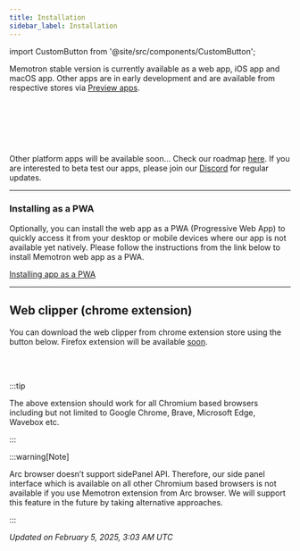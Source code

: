 ```yaml
---
title: Installation
sidebar_label: Installation
---
```


import CustomButton from '@site/src/components/CustomButton';


Memotron stable version is currently available as a web app, iOS app and macOS app. Other apps are in early development and are available from respective stores via [Preview apps](./preview-apps.md).

<CustomButton
  color="#3498db" 
  url="https://web.memotron.app/"
  title="Go to web app"
  icon="Globe" 
/><br/><br/>


<CustomButton
  color="#000" 
  url="https://apps.apple.com/in/app/memotron-your-memory-atlas/id6737236940"
  title="Download from App store"
  icon="AppleLogo" 
  weight="fill"
/><br/><br/>

Other platform apps will be available soon… Check our roadmap [here](./roadmap.md). If you are interested to beta test our apps, please join our [Discord](https://discord.com/invite/9HJqKYTZKg) for regular updates.

---

### Installing as a PWA

Optionally, you can install the web app as a PWA (Progressive Web App) to quickly access it from your desktop or mobile devices where our app is not available yet natively. Please follow the instructions from the link below to install Memotron web app as a PWA.

[Installing app as a PWA](https://www.cdc.gov/niosh/mining/content/hearingloss/installPWA.html)

--- 

## Web clipper (chrome extension)
You can download the web clipper from chrome extension store using the button below. Firefox extension will be available [soon](./roadmap.md).

<CustomButton
  color="#3498db" 
  url="https://chromewebstore.google.com/detail/memotron-web-clipper/fgghopffkfdhckbcghodnlbplkagokcn"
  title="Download chrome extension"
  icon="GoogleChromeLogo" 
/><br/><br/>

:::tip

The above extension should work for all Chromium based browsers including but not limited to Google Chrome, Brave, Microsoft Edge, Wavebox etc.

:::

:::warning[Note]

Arc browser doesn’t support sidePanel API. Therefore, our side panel interface which is available on all other Chromium based browsers is not available if you use Memotron extension from Arc browser. We will support this feature in the future by taking alternative approaches.

:::

*Updated on February 5, 2025, 3:03 AM UTC*


